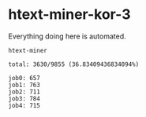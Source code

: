 # htext-miner-kor-3

Everything doing here is automated.

```
htext-miner

total: 3630/9855 (36.83409436834094%)

job0: 657
job1: 763
job2: 711
job3: 784
job4: 715
```